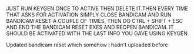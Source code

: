 JUST RUN KEYGEN ONCE TO ACTIVE THEN DELETE IT.THEN EVERY 
TIME THAT ASKS FOR ACTIVATION SIMPLY CLOSE BANDICAM
AND RUN BANDICAM RESET A COUPLE OF TIMES, THEN DO CTRL + 
SHIFT + ESC AND END THE BANDICAM RESET EXES AND REOPEN BANDICAM.
IT SHOULD BE ACTIVATED WITH THE LAST INFO YOU GAVE USING KEYGEN

Updated bandicam reset which somehow i hadn't uploaded before
